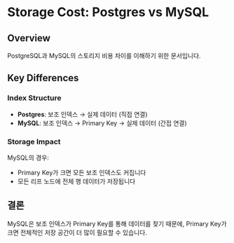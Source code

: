 # Storage Cost: Postgres vs MySQL

## Overview
PostgreSQL과 MySQL의 스토리지 비용 차이를 이해하기 위한 문서입니다.

## Key Differences

### Index Structure
- **Postgres**: 보조 인덱스 → 실제 데이터 (직접 연결)
- **MySQL**: 보조 인덱스 → Primary Key → 실제 데이터 (간접 연결)

### Storage Impact
MySQL의 경우:
- Primary Key가 크면 모든 보조 인덱스도 커집니다
- 모든 리프 노드에 전체 행 데이터가 저장됩니다

## 결론
MySQL은 보조 인덱스가 Primary Key를 통해 데이터를 찾기 때문에, Primary Key가 크면 전체적인 저장 공간이 더 많이 필요할 수 있습니다.